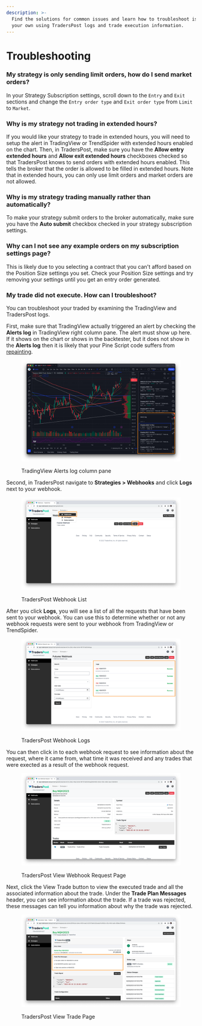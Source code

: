 ```yaml
---
description: >-
  Find the solutions for common issues and learn how to troubleshoot issues on
  your own using TradersPost logs and trade execution information.
---
```


# Troubleshooting

### **My strategy is only sending limit orders, how do I send market orders?**

In your Strategy Subscription settings, scroll down to the `Entry` and `Exit` sections and change the `Entry order type` and `Exit order type` from `Limit` to `Market`.

### Why is my strategy not trading in extended hours?

If you would like your strategy to trade in extended hours, you will need to setup the alert in TradingView or TrendSpider with extended hours enabled on the chart. Then, in TradersPost, make sure you have the **Allow entry extended hours** and **Allow exit extended hours** checkboxes checked so that TradersPost knows to send orders with extended hours enabled. This tells the broker that the order is allowed to be filled in extended hours. Note that in extended hours, you can only use limit orders and market orders are not allowed.

### Why is my strategy trading manually rather than automatically?

To make your strategy submit orders to the broker automatically, make sure you have the **Auto submit** checkbox checked in your strategy subscription settings.

### Why can I not see any example orders on my subscription settings page?

This is likely due to you selecting a contract that you can't afford based on the Position Size settings you set. Check your Position Size settings and try removing your settings until you get an entry order generated.&#x20;

### My trade did not execute. How can I troubleshoot?

You can troubleshoot your traded by examining the TradingView and TradersPost logs.

First, make sure that TradingView actually triggered an alert by checking the **Alerts log** in TradingView right column pane. The alert must show up here. If it shows on the chart or shows in the backtester, but it does not show in the **Alerts log** then it is likely that your Pine Script code suffers from [repainting](../learn/tradingview.md#pine-script-repainting).

<figure><img src="../.gitbook/assets/Screen Shot 2023-04-03 at 10.58.27 AM.png" alt=""><figcaption><p>TradingView Alerts log column pane</p></figcaption></figure>

Second, in TradersPost navigate to **Strategies > Webhooks** and click **Logs** next to your webhook.

<figure><img src="../.gitbook/assets/Screen Shot 2023-04-03 at 11.05.57 AM.png" alt=""><figcaption><p>TradersPost Webhook List</p></figcaption></figure>

After you click **Logs**, you will see a list of all the requests that have been sent to your webhook. You can use this to determine whether or not any webhook requests were sent to your webhook from TradingView or TrendSpider.

<figure><img src="../.gitbook/assets/Screen Shot 2023-04-03 at 11.07.44 AM (1).png" alt=""><figcaption><p>TradersPost Webhook Logs</p></figcaption></figure>

You can then click in to each webhook request to see information about the request, where it came from, what time it was received and any trades that were exected as a result of the webhook request.

<figure><img src="../.gitbook/assets/Screen Shot 2023-04-03 at 11.10.35 AM.png" alt=""><figcaption><p>TradersPost View Webhook Request Page</p></figcaption></figure>

Next, click the View Trade button to view the executed trade and all the associated information about the trade. Under the **Trade Plan Messages** header, you can see information about the trade. If a trade was rejected, these messages can tell you information about why the trade was rejected.

<figure><img src="../.gitbook/assets/Screen Shot 2023-04-03 at 11.11.48 AM.png" alt=""><figcaption><p>TradersPost View Trade Page</p></figcaption></figure>
